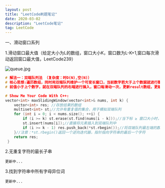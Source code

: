 ```yaml
---
layout: post
title: "LeetCode刷题笔记"
date: 2020-03-02
description: "LeetCode笔记"
tag: LeetCode
---
```


一、滑动窗口系列 

1.滑动窗口最大值（给定大小为L的数组，窗口大小K，窗口数为L-K+1,窗口每次滑动返回窗口最大值，LeetCode239）

![queue.jpg](/images/posts/markdown/queue.jpg)

~~~c++
# 解法一：双端队列法 （复杂度：时O(N),空(N)）
# 核心思想:遍历数组，同时用双端队列维护一个可变长窗口，当前数字若大于上个数据就进行覆盖（当前值取代旧数据），若当
# 前值小于上个数字，就在双端队列的右端进行插入，窗口每滑动一次，更新result数组，更新方法：只需要将双端队列左端队头# 元素加入进result即可。（前提是始终让最大值处于双端队列的左端对头）

# Show Me Your Code With C++:
vector<int> maxSlidingWindow(vector<int>& nums, int k) {
    vector<int> res; //存放结果的数组
    multiset<int> st;//允许有重复值的集合，用于模拟双端队列
    for (int i = 0; i < nums.size(); ++i) {
        if (i >= k) st.erase(st.find(nums[i - k]));//当下标 ≥ 窗口大小时，擦除st中原数组下标为i-k的元素
        st.insert(nums[i]);//直接将元素插入到双端队列中
        if (i >= k - 1) res.push_back(*st.rbegin());//将双端队列最左端的数字插入到结果数组的尾部
    }//注意：*st.rbegin()返回一个逆向迭代器，指针指向字符串的最后一个字符
    return res;
 }
~~~



2.无重复字符的最长子串

~~~
更新中...
~~~



3.找到字符串中所有字母异位词

~~~
更新中...
~~~

